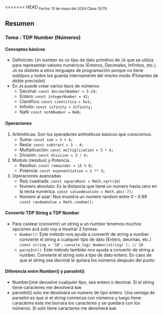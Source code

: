 <<<<<<< HEAD
<sub> Fecha: 12 de mayo del 2024 </sub>
<sub> Clase 12/79 </sub>
## Resumen
### Tema : TDP Number (Números)
#### Conceptos básicos

- Definición: Un number es un tipo de dato primitivo de Js que se utiliza para representar valores numéricos (Enteros, Decimales, Infinitos, etc.). Js es distinto a otros lenguajes de programación porque no tiene subtipos y todos los guarda internamente del mismo modo (Flotantes de doble precisión)
- En Js puede crear varios tipos de números:
	- Decimal:    `const decimalNumber = 3.14;`
	- Entero:       `const integerNumber = 42;`
	- Científico:  `const cientifica = 5e3;`
	- Infinito:     `const infinity = Infinity;`
	- NaN:         `const notANumber = NaN;`
#### Operaciones

1. Aritméticas: Son los operadores aritméticos básicos que conocemos.
	- Suma:                `const sum = 3 + 4;`
	- Resta:                `const subtract = 3 - 4;`
	- Multiplicación:  `const multiplication = 3 * 4;`
	- División:            `const division = 3 / 4;`
2. Modulo (residuo) y Potencia.
	- Residuo:            `const remainder = 15 % 8;`
	- Potencia:           `const exponentiation = 2 ** 3;`
3. Operaciones avanzadas
	- Raíz cuadrada:         `const squareRoot = Math.sqrt(16)`
	- Numero absoluto: Es la distancia que tiene un numero hasta cero en la recta numérica.
	  `const valueAbsolute = Math.abs(-7);`
	- Numero al azar: Nos muestra un numero random entre 0 - 0.99
	  `const randomValue = Math.random();`
#### Convertir TDP String a TDP Number

- Para castear (convertir) un string a un number tenemos muchos opciones acá solo voy a mostrar 2 formas:
	- `Number()`: Este método nos ayuda a convertir de string a number. convierte el string a cualquier tipo de dato (Entero, decimas, etc.)
	  `const string = '10';`
	  `console.log( Number(string) ); // 10` 
	- `parseInt()`: Este método también nos ayuda a convertir de string a number. Convierte el string solo a tipo de dato entero. En caso de que el string sea decimal le quitara los números después del punto. 

#### Diferencia entre Number() y parseInt()

- Number()me devuelve cualquier tipo, sea entero o decimal. Si el string tiene caracteres me devolverá `NaN` 
- parseInt() solo me devolverá un numero de tipo entero. Una ventaja de parseInt es que si el string comienza con números y luego tiene caracteres este me borrara los caracteres y se quedara con los números. Si solo tiene caracteres me devolverá `NaN`.

